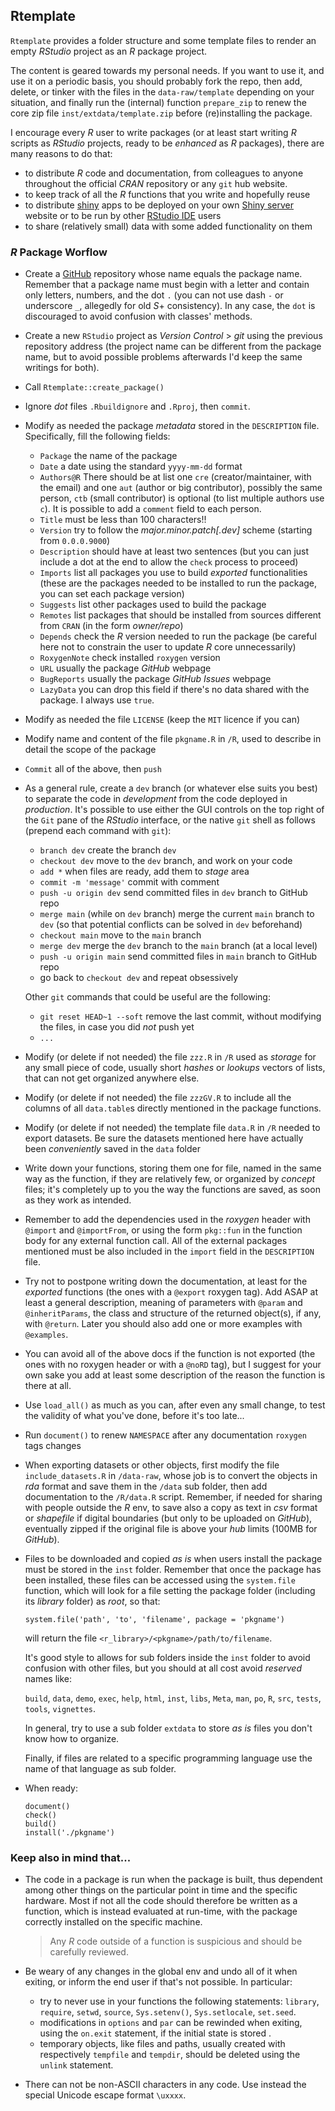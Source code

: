 ## Rtemplate

`Rtemplate` provides a folder structure and some template files to render an empty *RStudio* project as an *R* package project. 

The content is geared towards my personal needs. If you want to use it, and use it on a periodic basis, you should probably fork the repo, then add, delete, or tinker with the files in the `data-raw/template` depending on your situation, and finally run the (internal) function `prepare_zip` to renew the core zip file `inst/extdata/template.zip` before (re)installing the package.

I encourage every $R$ user to write packages (or at least start writing $R$ scripts as *RStudio* projects, ready to be *enhanced* as $R$ packages), there are many reasons to do that:
- to distribute $R$ code and documentation, from colleagues to anyone throughout the official *CRAN* repository or any `git` hub website.   
- to keep track of all the $R$ functions that you write and hopefully reuse
- to distribute [shiny](https://github.com/rstudio/shiny) apps to be deployed on your own [Shiny server](https://docs.posit.co/shiny-server/) website or to be run by other [RStudio IDE](https://posit.co/products/open-source/rstudio/) users
- to share (relatively small) data with some added functionality on them  


### *R* Package Worflow

- Create a [GitHub](https://github.com/lvalnegri/) repository whose name equals the package name. Remember that a package name must begin with a letter and contain only letters, numbers, and the dot `.` (you can not use dash `-` or underscore `_`, allegedly for old $S+$ consistency). In any case, the `dot` is discouraged to avoid confusion with classes' methods.

- Create a new `RStudio` project as *Version Control* \> *git* using the previous repository address (the project name can be different from the package name, but to avoid possible problems afterwards I'd keep the same writings for both).

- Call `Rtemplate::create_package()`

- Ignore *dot* files `.Rbuildignore` and `.Rproj`, then `commit`. 

- Modify as needed the package *metadata* stored in the `DESCRIPTION` file. Specifically, fill the following fields:
  - `Package` the name of the package
  - `Date` a date using the standard `yyyy-mm-dd` format
  - `Authors@R` There should be at list one `cre` (creator/maintainer, with the email) and one `aut` (author or big contributor), possibly the same person, `ctb` (small contributor) is optional (to list multiple authors use `c`). It is possible to add a `comment` field to each person.
  - `Title` must be less than 100 characters!!
  - `Version` try to follow the *major.minor.patch[.dev]* scheme (starting from `0.0.0.9000`)
  - `Description` should have at least two sentences (but you can just include a dot at the end to allow the `check` process to proceed)
  - `Imports` list all packages you use to build *exported* functionalities (these are the packages needed to be installed to run the package, you can set each package version)
  - `Suggests` list other packages used to build the package
  - `Remotes` list packages that should be installed from sources different from `CRAN` (in the form *owner/repo*)
  - `Depends` check the *R* version needed to run the package (be careful here not to constrain the user to update $R$ core unnecessarily)
  - `RoxygenNote` check installed `roxygen` version
  - `URL` usually the package *GitHub* webpage
  - `BugReports` usually the package *GitHub* *Issues* webpage
  - `LazyData` you can drop this field if there's no data shared with the package. I always use `true`.

- Modify as needed the file `LICENSE` (keep the `MIT` licence if you can)

- Modify name and content of the file `pkgname.R` in `/R`, used to describe in detail the scope of the package

- `Commit` all of the above, then `push`

- As a general rule, create a `dev` branch (or whatever else suits you best) to separate the code in *development* from the code deployed in *production*. It's possible to use either the GUI controls on the top right of the `Git` pane of the *RStudio* interface, or the native `git` shell as follows (prepend each command with `git`):
  - `branch dev` create the branch `dev`
  - `checkout dev` move to the `dev` branch, and work on your code
  - `add *` when files are ready, add them to *stage* area
  - `commit -m 'message'` commit with comment
  - `push -u origin dev` send committed files in `dev` branch to GitHub repo
  - `merge main` (while on `dev` branch) merge the current `main` branch to `dev` (so that potential conflicts can be solved in `dev` beforehand)
  - `checkout main` move to the `main` branch
  - `merge dev` merge the `dev` branch to the `main` branch (at a local level)
  - `push -u origin main` send committed files in `main` branch  to GitHub repo
  - go back to `checkout dev` and repeat obsessively

  Other `git` commands that could be useful are the following:
  - `git reset HEAD~1 --soft` remove the last commit, without modifying the files, in case you did *not* push yet
  - `...` 

- Modify (or delete if not needed) the file `zzz.R` in `/R` used as *storage* for any small piece of code, usually short *hashes* or *lookups* vectors of lists, that can not get organized anywhere else. 

- Modify (or delete if not needed) the file `zzzGV.R` to include all the columns of all `data.table`s directly mentioned in the package functions.

- Modify (or delete if not needed) the template file `data.R` in `/R` needed to export datasets. Be sure the datasets mentioned here have actually been *conveniently* saved in the `data` folder

- Write down your functions, storing them one for file, named in the same way as the function, if they are relatively few, or organized by *concept* files; it's completely up to you the way the functions are saved, as soon as they work as intended.

- Remember to add the dependencies used in the *roxygen* header with `@import` and `@importFrom`, or using the form `pkg::fun` in the function body for any external function call. All of the external packages mentioned must be also included in the `import` field in the `DESCRIPTION` file.

- Try not to postpone writing down the documentation, at least for the *exported* functions (the ones with a `@export` roxygen tag). Add ASAP at least a general description, meaning of parameters with `@param` and `@inheritParams`, the class and structure of the returned object(s), if any, with `@return`. Later you should also add one or more examples with `@examples`. 

- You can avoid all of the above docs if the function is not exported (the ones with no roxygen header or with a `@noRD` tag), but I suggest for your own sake you add at least some description of the reason the function is there at all. 

- Use `load_all()` as much as you can, after even any small change, to test the validity of what you've done, before it's too late...

- Run `document()` to renew `NAMESPACE` after any documentation `roxygen` tags changes

- When exporting datasets or other objects, first modify the file `include_datasets.R` in `/data-raw`, whose job is to convert the objects in *rda* format and save them in the `/data` sub folder, then add documentation to the `/R/data.R` script. Remember, if needed for sharing with people outside the *R* env, to save also a copy as text in *csv* format or *shapefile* if digital boundaries (but only to be uploaded on *GitHub*), eventually zipped if the original file is above your *hub* limits (100MB for *GitHub*).

- Files to be downloaded and copied *as is* when users install the package must be stored in the `inst` folder. Remember that once the package has been installed, these files can be accessed using the `system.file` function, which will look for a file setting the package folder (including its *library* folder) as *root*, so that:
  ```
  system.file('path', 'to', 'filename', package = 'pkgname')
  ``` 
  will return the file `<r_library>/<pkgname>/path/to/filename`. 
  
  It's good style to allows for sub folders inside the `inst` folder to avoid confusion with other files, but you should at all cost avoid *reserved* names like: 
  
  `build`, `data`, `demo`, `exec`, `help`, `html`, `inst`, `libs`, `Meta`, `man`, `po`, `R`, `src`, `tests`, `tools`, `vignettes`.
  
  In general, try to use a sub folder `extdata` to store *as is* files you don't know how to organize. 
  
  Finally, if files are related to a specific programming language use the name of that language as sub folder.

- When ready: 
  ```
  document()
  check()
  build()
  install('./pkgname')
  ```

### Keep also in mind that...

- The code in a package is run when the package is built, thus dependent among other things on the particular point in time and the specific hardware. Most if not all the code should therefore be written as a function, which is instead evaluated at run-time, with the package correctly installed on the specific machine. 
  > Any $R$ code outside of a function is suspicious and should be carefully reviewed.

- Be weary of any changes in the global env and undo all of it when exiting, or inform the end user if that's not possible. In particular:
  - try to never use in your functions the following statements: `library`, `require`, `setwd`, `source`, `Sys.setenv()`, `Sys.setlocale`, `set.seed`. 
  - modifications in `options` and `par` can be rewinded when exiting, using the `on.exit` statement, if the initial state is stored . 
  - temporary objects, like files and paths, usually created with respectively `tempfile` and `tempdir`, should be deleted using the `unlink` statement.

- There can not be non-ASCII characters in any code. Use instead the special Unicode escape format `\uxxxx`. 
